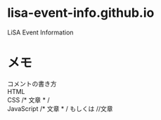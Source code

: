 # lisa-event-info.github.io
LiSA Event Information

# メモ

コメントの書き方  
HTML <!-- 文章 -->  
CSS /* 文章 * /  
JavaScript /* 文章 * / もしくは //文章  